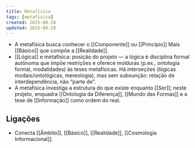 ```yaml
---
title: Metafísica
tags: [metafísica]
created: 2025-08-28
updated: 2025-08-28
---
```


 - A metafísica busca conhecer o [[Componente]] ou [[Princípio]] Mais [[Básico]] que compõe a [[Realidade]].
 - [[Lógica]] e metafísica: posição do projeto — a lógica é disciplina formal autônoma que impõe restrições e oferece molduras (p.ex., ontologia formal, modalidades) às teses metafísicas. Há interseções (lógicas modais/ontológicas, mereologia), mas sem subsunção: relação de interdependência, não “parte de”.
 - A metafísica investiga a estrutura do que existe enquanto [[Ser]]; neste projeto, enquadra [[Ontologia da Diferença]], [[Mundo das Formas]] e a tese de [[Informação]] como ordem do real.

## Ligações
- Conecta [[Âmbito]], [[Básico]], [[Realidade]], [[Cosmologia Informacional]].
